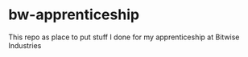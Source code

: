 # bw-apprenticeship
This repo as place to put stuff I done for my apprenticeship at Bitwise Industries
